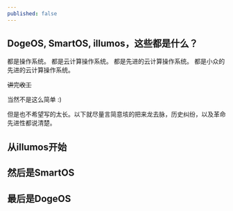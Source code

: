 ```yaml
---
published: false
---
```


## DogeOS, SmartOS, illumos，这些都是什么？

都是操作系统。
都是云计算操作系统。
都是先进的云计算操作系统。
都是小众的先进的云计算操作系统。

~~讲完收工~~

当然不是这么简单 :)

但是也不希望写的太长。以下就尽量言简意垓的把来龙去脉，历史纠纷，以及革命先进性都说清楚。

## 从illumos开始

## 然后是SmartOS

## 最后是DogeOS